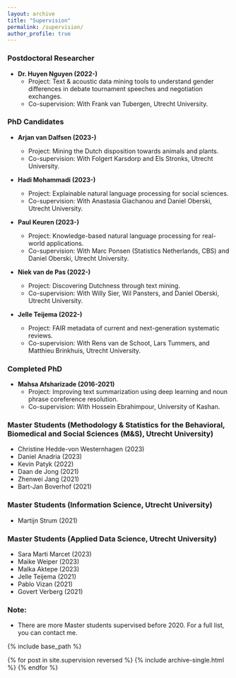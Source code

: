 ```yaml
---
layout: archive
title: "Supervision"
permalink: /supervision/
author_profile: true
---
```


### Postdoctoral Researcher
- **Dr. Huyen Nguyen (2022-)**
  - Project: Text & acoustic data mining tools to understand gender differences in debate tournament speeches and negotiation exchanges.
  - Co-supervision: With Frank van Tubergen, Utrecht University.

### PhD Candidates
- **Arjan van Dalfsen (2023-)**
  - Project: Mining the Dutch disposition towards animals and plants.
  - Co-supervision: With Folgert Karsdorp and Els Stronks, Utrecht University.

- **Hadi Mohammadi (2023-)**
  - Project: Explainable natural language processing for social sciences.
  - Co-supervision: With Anastasia Giachanou and Daniel Oberski, Utrecht University.

- **Paul Keuren (2023-)**
  - Project: Knowledge-based natural language processing for real-world applications.
  - Co-supervision: With Marc Ponsen (Statistics Netherlands, CBS) and Daniel Oberski, Utrecht University.

- **Niek van de Pas (2022-)**
  - Project: Discovering Dutchness through text mining.
  - Co-supervision: With Willy Sier, Wil Pansters, and Daniel Oberski, Utrecht University.

- **Jelle Teijema (2022-)**
  - Project: FAIR metadata of current and next-generation systematic reviews.
  - Co-supervision: With Rens van de Schoot, Lars Tummers, and Matthieu Brinkhuis, Utrecht University.

### Completed PhD
- **Mahsa Afsharizade (2016-2021)**
  - Project: Improving text summarization using deep learning and noun phrase coreference resolution.
  - Co-supervision: With Hossein Ebrahimpour, University of Kashan.

### Master Students (Methodology & Statistics for the Behavioral, Biomedical and Social Sciences (M&S), Utrecht University)
- Christine Hedde-von Westernhagen (2023)
- Daniel Anadria (2023)
- Kevin Patyk (2022)
- Daan de Jong (2021)
- Zhenwei Jang (2021)
- Bart-Jan Boverhof (2021)

### Master Students (Information Science, Utrecht University)
- Martijn Strum (2021)

### Master Students (Applied Data Science, Utrecht University)
- Sara Marti Marcet (2023)
- Maike Weiper (2023)
- Malka Aktepe (2023)
- Jelle Teijema (2021)
- Pablo Vizan (2021)
- Govert Verberg (2021)

### Note:
- There are more Master students supervised before 2020. For a full list, you can contact me.

{% include base_path %}

{% for post in site.supervision reversed %}
  {% include archive-single.html %}
{% endfor %}
